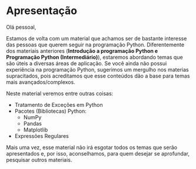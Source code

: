 # Apresentação

Olá pessoal,

Estamos de volta com um material que achamos ser de bastante interesse das pessoas que querem seguir na programação Python. Diferentemente dos materiais anteriores (**Introdução a programação Python e Programação Python (Intermediário)**), estaremos abordando temas que são úteis a diversas áreas de aplicação. Se você ainda não possui experiência na programação Python, sugerimos um mergulho nos materias supracitados, pois acreditamos que esse conteúdos dão a base para temas mais avançados/complexos.

Neste material veremos entre outras coisas:

+ Tratamento de Exceções em Python <br>
+ Pacotes (Bibliotecas) Python: <br>
    + NumPy
    + Pandas
    + Matplotlib
+ Expressões Regulares

Mais uma vez, esse material não irá esgotar todos os temas que serão apresentados e, por isso, aconselhamos, para quem desejar se aprofundar, pesquisar outros materiais.
